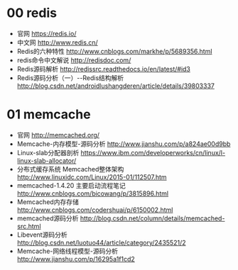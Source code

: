 # 00 redis
* 官网  https://redis.io/
* 中文网 http://www.redis.cn/
* Redis的六种特性  http://www.cnblogs.com/markhe/p/5689356.html
* redis命令中文解说 http://redisdoc.com/
* Redis源码解析  http://redissrc.readthedocs.io/en/latest/#id3
* Redis源码分析（一）--Redis结构解析 http://blog.csdn.net/androidlushangderen/article/details/39803337

# 01 memcache
* 官网  http://memcached.org/
* Memcache-内存模型-源码分析 http://www.jianshu.com/p/a824ae00d9bb
* Linux-slab分配器剖析 https://www.ibm.com/developerworks/cn/linux/l-linux-slab-allocator/
* 分布式缓存系统 Memcached整体架构 http://www.linuxidc.com/Linux/2015-01/112507.htm
* memcached-1.4.20 主要启动流程笔记 http://www.cnblogs.com/bicowang/p/3815896.html
* Memcached内存存储 http://www.cnblogs.com/codershuai/p/6150002.html
* memcached源码分析 http://blog.csdn.net/column/details/memcached-src.html
* Libevent源码分析 http://blog.csdn.net/luotuo44/article/category/2435521/2
* Memcache-网络线程模型-源码分析 http://www.jianshu.com/p/16295a1f1cd2
